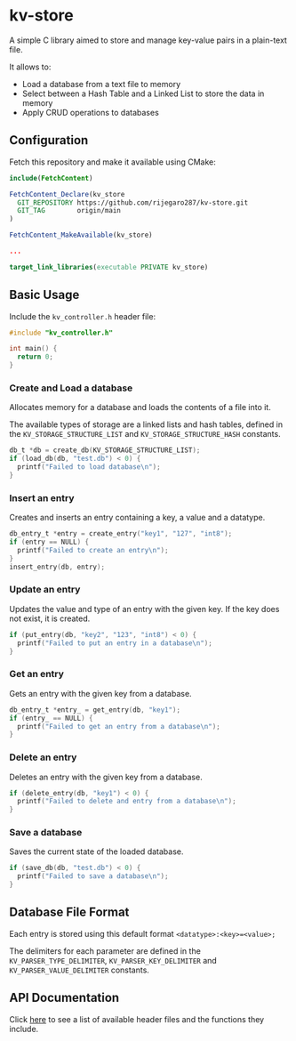 # kv-store

A simple C library aimed to store and manage key-value pairs in a plain-text file.

It allows to:
* Load a database from a text file to memory
* Select between a Hash Table and a Linked List to store the data in memory
* Apply CRUD operations to databases

## Configuration
Fetch this repository and make it available using CMake:

```cmake
include(FetchContent)

FetchContent_Declare(kv_store
  GIT_REPOSITORY https://github.com/rijegaro287/kv-store.git
  GIT_TAG        origin/main
)

FetchContent_MakeAvailable(kv_store)

...

target_link_libraries(executable PRIVATE kv_store)
```

## Basic Usage
Include the ```kv_controller.h``` header file:

```c
#include "kv_controller.h"

int main() {
  return 0;
}
```

### Create and Load a database
Allocates memory for a database and loads the contents of a file into it.

The available types of storage are a linked lists and hash tables, defined in the ```KV_STORAGE_STRUCTURE_LIST``` and ```KV_STORAGE_STRUCTURE_HASH``` constants.

```c
db_t *db = create_db(KV_STORAGE_STRUCTURE_LIST);
if (load_db(db, "test.db") < 0) {
  printf("Failed to load database\n");
}
```

### Insert an entry
Creates and inserts an entry containing a key, a value and a datatype.

```c
db_entry_t *entry = create_entry("key1", "127", "int8");
if (entry == NULL) {
  printf("Failed to create an entry\n");
}
insert_entry(db, entry);
```

### Update an entry
Updates the value and type of an entry with the given key. If the key does not exist, it is created.

```c
if (put_entry(db, "key2", "123", "int8") < 0) {
  printf("Failed to put an entry in a database\n");
}
```

### Get an entry
Gets an entry with the given key from a database.

```c
db_entry_t *entry_ = get_entry(db, "key1");
if (entry_ == NULL) { 
  printf("Failed to get an entry from a database\n");
}
```

### Delete an entry
Deletes an entry with the given key from a database.

```c
if (delete_entry(db, "key1") < 0) {
  printf("Failed to delete and entry from a database\n");
}
```

### Save a database
Saves the current state of the loaded database.

```c
if (save_db(db, "test.db") < 0) {
  printf("Failed to save a database\n");
}
```

## Database File Format
Each entry is stored using this default format ```<datatype>:<key>=<value>;```

The delimiters for each parameter are defined in the ```KV_PARSER_TYPE_DELIMITER```, ```KV_PARSER_KEY_DELIMITER``` and ```KV_PARSER_VALUE_DELIMITER``` constants.

## API Documentation
Click [here](https://rijegaro287.github.io/kv-store/dir_d44c64559bbebec7f509842c48db8b23.html) to see a list of available header files and the functions they include.
